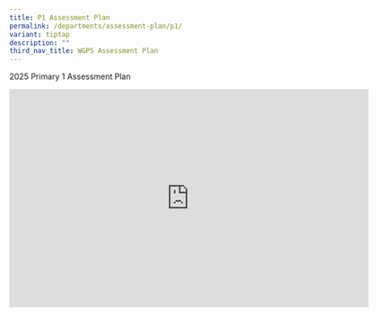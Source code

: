 ```yaml
---
title: P1 Assessment Plan
permalink: /departments/assessment-plan/p1/
variant: tiptap
description: ""
third_nav_title: WGPS Assessment Plan
---
```

<p>2025 Primary 1 Assessment Plan</p>
<div class="iframe-wrapper">
<iframe height="389" width="640" allowfullscreen="true" frameborder="0" src="https://docs.google.com/presentation/d/e/2PACX-1vSqKahOijHN5m9KrT4zotIxTVP9FTzDSYJwEIOzfvqCAm68SGf09_aFL74PbnvARw/embed?start=true&amp;loop=true&amp;delayms=5000"></iframe>
</div>
<p></p>
